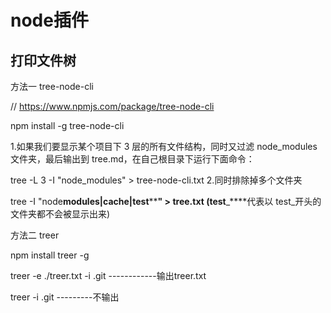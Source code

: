 # node插件

## 打印文件树

方法一 tree-node-cli

// <https://www.npmjs.com/package/tree-node-cli>

npm install -g tree-node-cli



1.如果我们要显示某个项目下 3 层的所有文件结构，同时又过滤 node_modules 文件夹，最后输出到 tree.md，在自己根目录下运行下面命令：

tree -L 3 -I "node_modules" > tree-node-cli.txt 2.同时排除掉多个文件夹

tree -I "node**modules|cache|test**\*\***" > tree.txt (test**\_****代表以 test\_开头的文件夹都不会被显示出来)



方法二 treer

npm install treer -g

treer -e ./treer.txt -i .git  ------------输出treer.txt

treer -i .git   ---------不输出

